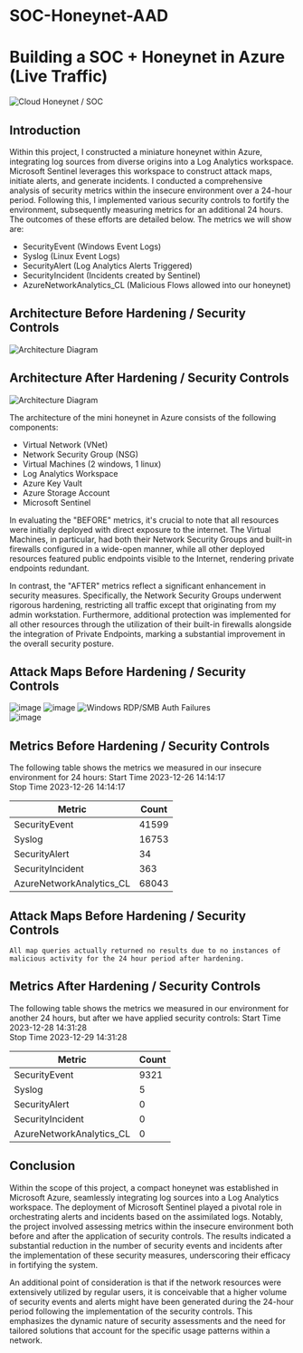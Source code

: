 # SOC-Honeynet-AAD
# Building a SOC + Honeynet in Azure (Live Traffic)
![Cloud Honeynet / SOC](https://i.imgur.com/ZWxe03e.jpg)

## Introduction

Within this project, I constructed a miniature honeynet within Azure, integrating log sources from diverse origins into a Log Analytics workspace. Microsoft Sentinel leverages this workspace to construct attack maps, initiate alerts, and generate incidents. I conducted a comprehensive analysis of security metrics within the insecure environment over a 24-hour period. Following this, I implemented various security controls to fortify the environment, subsequently measuring metrics for an additional 24 hours. The outcomes of these efforts are detailed below. The metrics we will show are:

- SecurityEvent (Windows Event Logs)
- Syslog (Linux Event Logs)
- SecurityAlert (Log Analytics Alerts Triggered)
- SecurityIncident (Incidents created by Sentinel)
- AzureNetworkAnalytics_CL (Malicious Flows allowed into our honeynet)

## Architecture Before Hardening / Security Controls
![Architecture Diagram](https://i.imgur.com/aBDwnKb.jpg)

## Architecture After Hardening / Security Controls
![Architecture Diagram](https://i.imgur.com/YQNa9Pp.jpg)

The architecture of the mini honeynet in Azure consists of the following components:

- Virtual Network (VNet)
- Network Security Group (NSG)
- Virtual Machines (2 windows, 1 linux)
- Log Analytics Workspace
- Azure Key Vault
- Azure Storage Account
- Microsoft Sentinel


In evaluating the "BEFORE" metrics, it's crucial to note that all resources were initially deployed with direct exposure to the internet. The Virtual Machines, in particular, had both their Network Security Groups and built-in firewalls configured in a wide-open manner, while all other deployed resources featured public endpoints visible to the Internet, rendering private endpoints redundant.

In contrast, the "AFTER" metrics reflect a significant enhancement in security measures. Specifically, the Network Security Groups underwent rigorous hardening, restricting all traffic except that originating from my admin workstation. Furthermore, additional protection was implemented for all other resources through the utilization of their built-in firewalls alongside the integration of Private Endpoints, marking a substantial improvement in the overall security posture.

## Attack Maps Before Hardening / Security Controls
![image](https://github.com/hoanghuydang/SOC-Honeynet-AAD/assets/127445164/81be8d38-73cd-4ca6-9414-9a54835676f3)
![image](https://github.com/hoanghuydang/SOC-Honeynet-AAD/assets/127445164/6791444d-69f9-4f8b-a146-e4eaef684fa2)
![Windows RDP/SMB Auth Failures](https://i.imgur.com/ESr9Dlv.png)<br>
![image](https://github.com/hoanghuydang/SOC-Honeynet-AAD/assets/127445164/71579f5b-cd64-41d8-bde1-e6d0742ff951)


## Metrics Before Hardening / Security Controls

The following table shows the metrics we measured in our insecure environment for 24 hours:
Start Time 2023-12-26 14:14:17<br>
Stop Time	2023-12-26 14:14:17<br>

| Metric                   | Count
| ------------------------ | -----
| SecurityEvent            | 41599
| Syslog                   | 16753
| SecurityAlert            | 34
| SecurityIncident         | 363
| AzureNetworkAnalytics_CL | 68043

## Attack Maps Before Hardening / Security Controls

```All map queries actually returned no results due to no instances of malicious activity for the 24 hour period after hardening.```

## Metrics After Hardening / Security Controls

The following table shows the metrics we measured in our environment for another 24 hours, but after we have applied security controls:
Start Time 2023-12-28 14:31:28<br>
Stop Time	2023-12-29 14:31:28<br>

| Metric                   | Count
| ------------------------ | -----
| SecurityEvent            | 9321
| Syslog                   | 5
| SecurityAlert            | 0
| SecurityIncident         | 0
| AzureNetworkAnalytics_CL | 0

## Conclusion

Within the scope of this project, a compact honeynet was established in Microsoft Azure, seamlessly integrating log sources into a Log Analytics workspace. The deployment of Microsoft Sentinel played a pivotal role in orchestrating alerts and incidents based on the assimilated logs. Notably, the project involved assessing metrics within the insecure environment both before and after the application of security controls. The results indicated a substantial reduction in the number of security events and incidents after the implementation of these security measures, underscoring their efficacy in fortifying the system.

An additional point of consideration is that if the network resources were extensively utilized by regular users, it is conceivable that a higher volume of security events and alerts might have been generated during the 24-hour period following the implementation of the security controls. This emphasizes the dynamic nature of security assessments and the need for tailored solutions that account for the specific usage patterns within a network.
